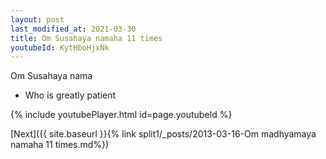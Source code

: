 ```yaml
---
layout: post
last_modified_at: 2021-03-30
title: Om Susahaya namaha 11 times
youtubeId: KytHboHjxNk
---
```

 
 
Om Susahaya nama 
 
 -  Who is greatly patient 
 
  
 
  
 
 
 
 
 
 


{% include youtubePlayer.html id=page.youtubeId %}
 
[Next]({{ site.baseurl }}{% link  split1/_posts/2013-03-16-Om madhyamaya namaha 11 times.md%})
 
